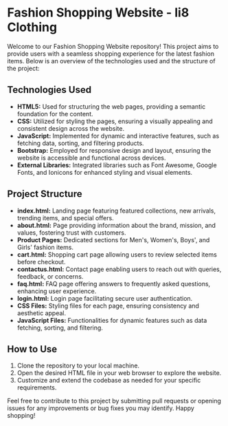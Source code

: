 # Fashion Shopping Website - li8 Clothing

Welcome to our Fashion Shopping Website repository! This project aims to provide users with a seamless shopping experience for the latest fashion items. Below is an overview of the technologies used and the structure of the project:

## Technologies Used

- **HTML5:** Used for structuring the web pages, providing a semantic foundation for the content.
- **CSS:** Utilized for styling the pages, ensuring a visually appealing and consistent design across the website.
- **JavaScript:** Implemented for dynamic and interactive features, such as fetching data, sorting, and filtering products.
- **Bootstrap:** Employed for responsive design and layout, ensuring the website is accessible and functional across devices.
- **External Libraries:** Integrated libraries such as Font Awesome, Google Fonts, and Ionicons for enhanced styling and visual elements.

## Project Structure

- **index.html:** Landing page featuring featured collections, new arrivals, trending items, and special offers.
- **about.html:** Page providing information about the brand, mission, and values, fostering trust with customers.
- **Product Pages:** Dedicated sections for Men's, Women's, Boys', and Girls' fashion items.
- **cart.html:** Shopping cart page allowing users to review selected items before checkout.
- **contactus.html:** Contact page enabling users to reach out with queries, feedback, or concerns.
- **faq.html:** FAQ page offering answers to frequently asked questions, enhancing user experience.
- **login.html:** Login page facilitating secure user authentication.
- **CSS Files:** Styling files for each page, ensuring consistency and aesthetic appeal.
- **JavaScript Files:** Functionalities for dynamic features such as data fetching, sorting, and filtering.

## How to Use

1. Clone the repository to your local machine.
2. Open the desired HTML file in your web browser to explore the website.
3. Customize and extend the codebase as needed for your specific requirements.

Feel free to contribute to this project by submitting pull requests or opening issues for any improvements or bug fixes you may identify. Happy shopping!
